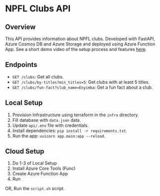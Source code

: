 # NPFL Clubs API

## Overview
This API provides information about NPFL clubs. Developed with FastAPI, Azure Cosmos DB and Azure Storage and deployed using Azure Function App.
See a short demo video of the setup process and features [here](link.com).

## Endpoints
- `GET /clubs`: Get all clubs.
- `GET /clubs/by-titles?min_titles=5`: Get clubs with at least 5 titles.
- `GET /clubs/fun-fact?club_name=Enyimba`: Get a fun fact about a club.

## Local Setup
1. Provision Infrastructure using terraform in the `infra` directory.
2. Fill database with `data.json` data.
3. Update `api/.env` file with credentials.
4. Install dependencies: `pip install -r requirements.txt`.
5. Run the app: `uvicorn app.main:app --reload`.

## Cloud Setup
1. Do 1-3 of Local Setup
2. Install Azure Core Tools (Func)
3. Create Azure Function App
4. Run

OR,
Run the `script.sh` script.